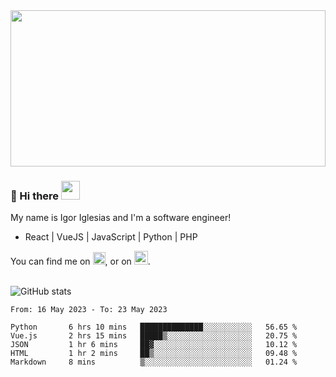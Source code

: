 <img src="https://c.tenor.com/KjVxfRrrncUAAAAd/matrix.gif" width="100%" height="250px">

### 🔭 Hi there <img src="https://raw.githubusercontent.com/MartinHeinz/MartinHeinz/master/wave.gif" width="30px">


My name is Igor Iglesias and I'm a software engineer!
<br>

<ul>
  <li> React | VueJS | JavaScript | Python | PHP </li>
</ul>
You can find me on <a href="https://twitter.com/IgorIglesias5"><img src="https://i.imgur.com/JLLlB5S.png" width="20px"></a>, or on <a href="https://www.linkedin.com/in/igor-iglesias-62478428/"><img src="https://i.imgur.com/PXyIkWx.png" width="22px"></a>.

<br>
<br>

![GitHub stats](https://github-readme-stats.vercel.app/api?username=igoiglesias&show_icons=true&count_private=true&theme=chartreuse-dark&hide_title=true)

<!--START_SECTION:waka-->

```text
From: 16 May 2023 - To: 23 May 2023

Python       6 hrs 10 mins   ██████████████░░░░░░░░░░░   56.65 %
Vue.js       2 hrs 15 mins   █████▒░░░░░░░░░░░░░░░░░░░   20.75 %
JSON         1 hr 6 mins     ██▓░░░░░░░░░░░░░░░░░░░░░░   10.12 %
HTML         1 hr 2 mins     ██▒░░░░░░░░░░░░░░░░░░░░░░   09.48 %
Markdown     8 mins          ▒░░░░░░░░░░░░░░░░░░░░░░░░   01.24 %
```

<!--END_SECTION:waka-->
